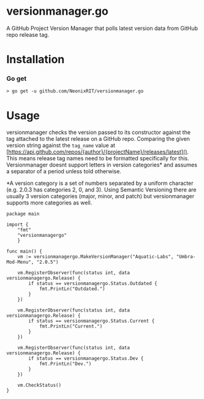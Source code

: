 # versionmanager.go
A GitHub Project Version Manager that polls latest version data from GitHub repo release tag.

# Installation
### Go get
`> go get -u github.com/NeonixRIT/versionmanager.go`

# Usage
versionmanager checks the version passed to its constructor against the tag attached to the latest release on a GitHub repo. Comparing the given version string against the `tag_name` value at [https://api.github.com/repos/{author}/{projectName}/releases/latest](). This means release tag names need to be formatted specifically for this. Versionmanager doesnt support letters in version categories* and assumes a separator of a period unless told otherwise.

*A version category is a set of numbers separated by a uniform character (e.g. 2.0.3 has categories 2, 0, and 3). Using Semantic Versioning there are usually 3 version categories (major, minor, and patch) but versionmanager supports more categories as well. 
```
package main

import { 
	"fmt"
	"versionmanagergo"
	}

func main() {
	vm := versionmanagergo.MakeVersionManager("Aquatic-Labs", "Umbra-Mod-Menu", "2.0.5")
	
	vm.RegisterObserver(func(status int, data versionmanagergo.Release) {
		if status == versionmanagergo.Status.Outdated {
			fmt.PrintLn("Outdated.")
		}
	})
	
	vm.RegisterObserver(func(status int, data versionmanagergo.Release) {
		if status == versionmanagergo.Status.Current {
			fmt.PrintLn("Current.")
		}
	})
	
	vm.RegisterObserver(func(status int, data versionmanagergo.Release) {
		if status == versionmanagergo.Status.Dev {
			fmt.PrintLn("Dev.")
		}
	})
	
	vm.CheckStatus()
}
``` 